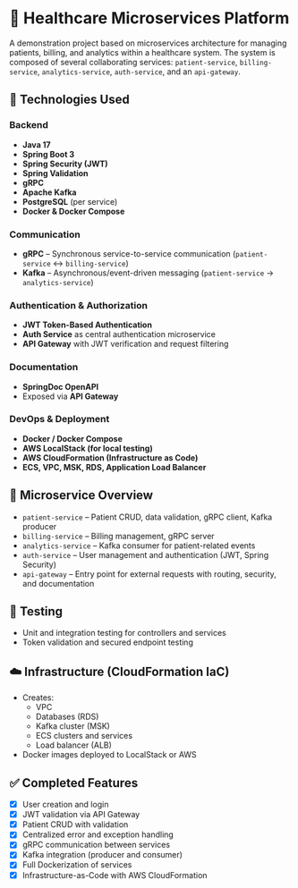 # 🏥 Healthcare Microservices Platform

A demonstration project based on microservices architecture for managing patients, billing, and analytics within a healthcare system. The system is composed of several collaborating services: `patient-service`, `billing-service`, `analytics-service`, `auth-service`, and an `api-gateway`.

## 🚀 Technologies Used

### Backend
- **Java 17**
- **Spring Boot 3**
- **Spring Security (JWT)**
- **Spring Validation**
- **gRPC**
- **Apache Kafka**
- **PostgreSQL** (per service)
- **Docker & Docker Compose**

### Communication
- **gRPC** – Synchronous service-to-service communication (`patient-service` ↔ `billing-service`)
- **Kafka** – Asynchronous/event-driven messaging (`patient-service` → `analytics-service`)

### Authentication & Authorization
- **JWT Token-Based Authentication**
- **Auth Service** as central authentication microservice
- **API Gateway** with JWT verification and request filtering

### Documentation
- **SpringDoc OpenAPI**
- Exposed via **API Gateway**

### DevOps & Deployment
- **Docker / Docker Compose**
- **AWS LocalStack (for local testing)**
- **AWS CloudFormation (Infrastructure as Code)**
- **ECS, VPC, MSK, RDS, Application Load Balancer**

## 🧱 Microservice Overview

- `patient-service` – Patient CRUD, data validation, gRPC client, Kafka producer
- `billing-service` – Billing management, gRPC server
- `analytics-service` – Kafka consumer for patient-related events
- `auth-service` – User management and authentication (JWT, Spring Security)
- `api-gateway` – Entry point for external requests with routing, security, and documentation

## 🧪 Testing

- Unit and integration testing for controllers and services
- Token validation and secured endpoint testing

## ☁️ Infrastructure (CloudFormation IaC)

- Creates:
  - VPC
  - Databases (RDS)
  - Kafka cluster (MSK)
  - ECS clusters and services
  - Load balancer (ALB)
- Docker images deployed to LocalStack or AWS

## ✅ Completed Features

- [x] User creation and login
- [x] JWT validation via API Gateway
- [x] Patient CRUD with validation
- [x] Centralized error and exception handling
- [x] gRPC communication between services
- [x] Kafka integration (producer and consumer)
- [x] Full Dockerization of services
- [x] Infrastructure-as-Code with AWS CloudFormation
